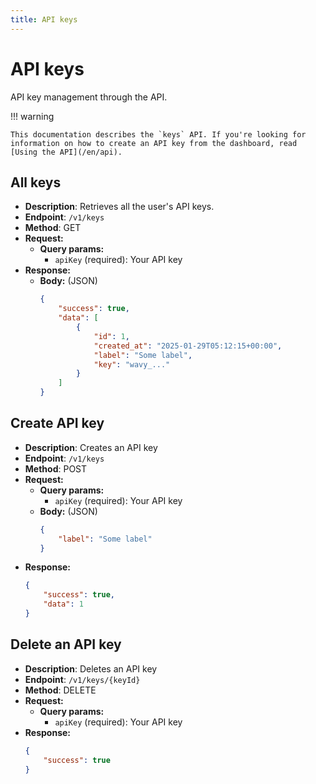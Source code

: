 ```yaml
---
title: API keys
---
```


# API keys  
API key management through the API.

!!! warning

    This documentation describes the `keys` API. If you're looking for information on how to create an API key from the dashboard, read [Using the API](/en/api).

## All keys  
* **Description**: Retrieves all the user's API keys.  
* **Endpoint**: `/v1/keys`  
* **Method**: GET  
* **Request:**  
    * **Query params:**  
        * `apiKey` (required): Your API key  
* **Response:**  
    * **Body:** (JSON)  
        ```json
        {
            "success": true,
            "data": [
                {
                    "id": 1,
                    "created_at": "2025-01-29T05:12:15+00:00",
                    "label": "Some label",
                    "key": "wavy_..."
                }
            ]
        }
        ```

## Create API key  
* **Description**: Creates an API key  
* **Endpoint**: `/v1/keys`  
* **Method**: POST  
* **Request:**  
    * **Query params:**  
        * `apiKey` (required): Your API key  
    * **Body:** (JSON)  
        ```json
        {
            "label": "Some label"
        }
        ```
* **Response:**  
    ```json 
    {
        "success": true,
        "data": 1
    }
    ```

## Delete an API key  
* **Description**: Deletes an API key  
* **Endpoint**: `/v1/keys/{keyId}`  
* **Method**: DELETE  
* **Request:**  
    * **Query params:**  
        * `apiKey` (required): Your API key  
* **Response:**  
    ```json 
    {
        "success": true
    }
    ```
